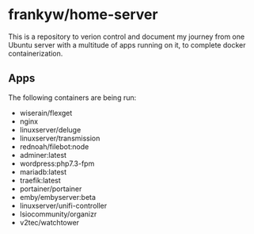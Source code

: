 # frankyw/home-server

This is a repository to verion control and document my journey from one Ubuntu server with a multitude of apps running on it, to complete docker containerization.

## Apps

The following containers are being run:

* wiserain/flexget
* nginx
* linuxserver/deluge
* linuxserver/transmission
* rednoah/filebot:node
* adminer:latest
* wordpress:php7.3-fpm
* mariadb:latest
* traefik:latest
* portainer/portainer
* emby/embyserver:beta
* linuxserver/unifi-controller
* lsiocommunity/organizr
* v2tec/watchtower